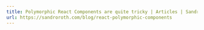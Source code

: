 ```yaml
---
title: Polymorphic React Components are quite tricky | Articles | Sandro Roth
url: https://sandroroth.com/blog/react-polymorphic-components
---
```


